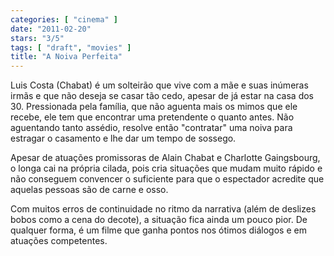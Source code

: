 ```yaml
---
categories: [ "cinema" ]
date: "2011-02-20"
stars: "3/5"
tags: [ "draft", "movies" ]
title: "A Noiva Perfeita"
---
```

Luis Costa (Chabat) é um solteirão que vive com a mãe e suas inúmeras
irmãs e que não deseja se casar tão cedo, apesar de já estar na casa
dos 30. Pressionada pela família, que não aguenta mais os mimos que
ele recebe, ele tem que encontrar uma pretendente o quanto antes. Não
aguentando tanto assédio, resolve então "contratar" uma noiva para
estragar o casamento e lhe dar um tempo de sossego.

Apesar de atuações promissoras de Alain Chabat e Charlotte Gaingsbourg,
o longa cai na própria cilada, pois cria situações que mudam muito
rápido e não conseguem convencer o suficiente para que o espectador
acredite que aquelas pessoas são de carne e osso.

Com muitos erros de continuidade no ritmo da narrativa (além de deslizes
bobos como a cena do decote), a situação fica ainda um pouco pior. De
qualquer forma, é um filme que ganha pontos nos ótimos diálogos e em
atuações competentes.
